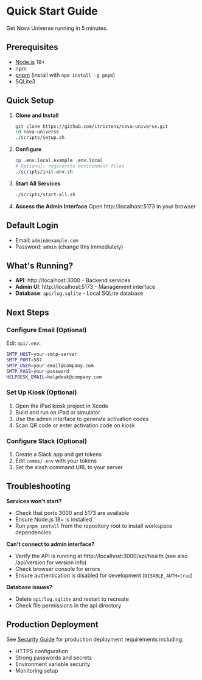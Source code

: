 # Quick Start Guide

Get Nova Universe running in 5 minutes.

## Prerequisites
- [Node.js](https://nodejs.org/) 18+
- npm
- [pnpm](https://pnpm.io/installation) (install with `npm install -g pnpm`)
- SQLite3

## Quick Setup

1. **Clone and Install**
   ```bash
   git clone https://github.com/itristenx/nova-universe.git
   cd nova-universe
   ./scripts/setup.sh
   ```

2. **Configure**
   ```bash
   cp .env.local.example .env.local
   # Optional: regenerate environment files
   ./scripts/init-env.sh
   ```

3. **Start All Services**
   ```bash
   ./scripts/start-all.sh
   ```

4. **Access the Admin Interface**
   Open http://localhost:5173 in your browser

## Default Login
- Email: `admin@example.com`
- Password: `admin` (change this immediately)

## What's Running?
- **API**: http://localhost:3000 - Backend services
- **Admin UI**: http://localhost:5173 - Management interface
- **Database**: `api/log.sqlite` - Local SQLite database

## Next Steps

### Configure Email (Optional)
Edit `api/.env`:
```bash
SMTP_HOST=your-smtp-server
SMTP_PORT=587
SMTP_USER=your-email@company.com
SMTP_PASS=your-password
HELPDESK_EMAIL=helpdesk@company.com
```

### Set Up Kiosk (Optional)
1. Open the iPad kiosk project in Xcode
2. Build and run on iPad or simulator
3. Use the admin interface to generate activation codes
4. Scan QR code or enter activation code on kiosk

### Configure Slack (Optional)
1. Create a Slack app and get tokens
2. Edit `comms/.env` with your tokens
3. Set the slash command URL to your server

## Troubleshooting

**Services won't start?**
- Check that ports 3000 and 5173 are available
- Ensure Node.js 18+ is installed
- Run `pnpm install` from the repository root to install workspace dependencies

**Can't connect to admin interface?**
- Verify the API is running at http://localhost:3000/api/health (see also /api/version for version info)
- Check browser console for errors
- Ensure authentication is disabled for development (`DISABLE_AUTH=true`)

**Database issues?**
- Delete `api/log.sqlite` and restart to recreate
- Check file permissions in the api directory

## Production Deployment

See [Security Guide](security.md) for production deployment requirements including:
- HTTPS configuration
- Strong passwords and secrets
- Environment variable security
- Monitoring setup
